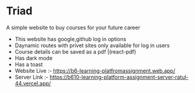 # Triad
A simple website to buy courses for your future career

* This website has google,github log in options
* Daynamic routes with privet sites only available for log in users
* Course details can be  saved as a pdf |(react-pdf)
* Has dark mode
* Has a toast
* Website Live :- https://b6-learning-platfromassignment.web.app/
* Server Link :- https://b610-learning-platform-assignment-server-ratul-44.vercel.app/
